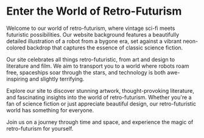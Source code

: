 <!--font:Montserrat-->

# Enter the World of Retro-Futurism

Welcome to our world of retro-futurism, where vintage sci-fi meets futuristic possibilities. Our website background features a beautifully detailed illustration of a robot from a bygone era, set against a vibrant neon-colored backdrop that captures the essence of classic science fiction.

Our site celebrates all things retro-futuristic, from art and design to literature and film. We aim to transport you to a world where robots roam free, spaceships soar through the stars, and technology is both awe-inspiring and slightly terrifying.

Explore our site to discover stunning artwork, thought-provoking literature, and fascinating insights into the world of retro-futurism. Whether you're a fan of science fiction or just appreciate beautiful design, our retro-futuristic world has something for everyone.

Join us on a journey through time and space, and experience the magic of retro-futurism for yourself.

<!--

Write me markdown content of website with wallpaper:

"A retro-futuristic wallpaper featuring a vintage illustration of a robot, set against a neon-colored background."

The header of the page should not be copy of the text but rather a real content of the website which is using this wallpaper.


---


# Retro-Futuristic Robot Wallpaper

Welcome to our website featuring a stunning retro-futuristic wallpaper that will transport you to a world of vintage sci-fi. Our wallpaper showcases a beautifully detailed illustration of a robot from a bygone era, set against a vibrant neon-colored background.

This wallpaper is perfect for anyone who loves the nostalgia of classic sci-fi and wants to add a touch of retro-futurism to their home or office decor. The intricate details of the robot's design make it a true work of art that will captivate anyone who sees it.

Our wallpaper is made with high-quality materials and is easy to install, so you can quickly transform any room into a futuristic wonderland. Whether you're a fan of science fiction or just appreciate beautiful design, our retro-futuristic robot wallpaper is sure to impress.

So why wait? Order your own piece of retro-futuristic art today and take your decor to the next level!


---


Heading should not include word "wallpaper". The website should not be about the wallpaper itself, wallpaper is just a related background, rewrite whole content.


---


# Welcome to our Retro-Futuristic World

Step into a world of vintage sci-fi and retro-futurism with our stunning website background. Featuring a beautifully detailed illustration of a robot from a bygone era, set against a vibrant neon-colored background, our design captures the essence of classic science fiction.

Our website is dedicated to all things retro-futuristic, from art and design to literature and film. We celebrate the nostalgia of classic sci-fi while embracing the possibilities of the future. Our goal is to transport you to a world where robots roam free, spaceships soar through the stars, and technology is both awe-inspiring and slightly terrifying.

Whether you're a fan of science fiction or just appreciate beautiful design, our retro-futuristic world has something for everyone. Explore our site to discover stunning artwork, thought-provoking literature, and fascinating insights into the world of retro-futurism.

So why wait? Join us on a journey through time and space, and experience the magic of retro-futurism for yourself.


---


Heading is too long, rewrite whole content.


---


# Discover the Magic of Retro-Futurism

Welcome to our world of retro-futurism, where vintage sci-fi meets the possibilities of the future. Our website background features a beautifully detailed illustration of a robot from a bygone era, set against a vibrant neon-colored background, capturing the essence of classic science fiction.

Our website celebrates all things retro-futuristic, from art and design to literature and film. We aim to transport you to a world where robots roam free, spaceships soar through the stars, and technology is both awe-inspiring and slightly terrifying.

Explore our site to discover stunning artwork, thought-provoking literature, and fascinating insights into the world of retro-futurism. Whether you're a fan of science fiction or just appreciate beautiful design, our retro-futuristic world has something for everyone.

Join us on a journey through time and space, and experience the magic of retro-futurism for yourself.


---


Heading is too long, rewrite whole content.


---


# Enter the World of Retro-Futurism

Welcome to our world of retro-futurism, where vintage sci-fi meets futuristic possibilities. Our website background features a beautifully detailed illustration of a robot from a bygone era, set against a vibrant neon-colored backdrop that captures the essence of classic science fiction.

Our site celebrates all things retro-futuristic, from art and design to literature and film. We aim to transport you to a world where robots roam free, spaceships soar through the stars, and technology is both awe-inspiring and slightly terrifying.

Explore our site to discover stunning artwork, thought-provoking literature, and fascinating insights into the world of retro-futurism. Whether you're a fan of science fiction or just appreciate beautiful design, our retro-futuristic world has something for everyone.

Join us on a journey through time and space, and experience the magic of retro-futurism for yourself.


---


Write me a Google font which is best fitting for the website.

Pick from the list:
- Lobster
- IBM Plex Sans
- Alegreya
- Open Sans
- Futura
- Roboto
- Poppins
- Lato
- Raleway
- Great Vibes
- Exo 2
- Inter
- Playfair Display
- Orbitron
- Barlow Condensed
- Montserrat
- Dancing Script


Write just the font name nothing else.


---


Montserrat

-->

